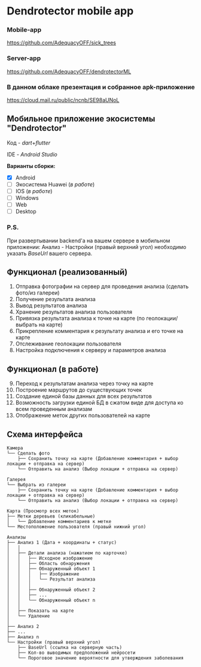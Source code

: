 # Dendrotector mobile app

### Mobile-app

https://github.com/AdequacyOFF/sick_trees

### Server-app

https://github.com/AdequacyOFF/dendrotectorML

### В данном облаке презентация и собранное apk-приложение

https://cloud.mail.ru/public/ncnb/SE98aUNoL

## Мобильное приложение экосистемы "Dendrotector"

Код - _dart_+_flutter_

IDE - _Android Studio_

**Варианты сборки:**
- [x] Android
- [ ] Экосистема Huawei (_в работе_)
- [ ] IOS (_в работе_)
- [ ] Windows
- [ ] Web
- [ ] Desktop

### **P.S.**

При развертывании backend'а на вашем сервере в мобильном приложении: Анализ - Настройки (правый верхний угол) необходимо указать _BaseUrl_ вашего сервера.

## **Функционал** (реализованный)
1. Отправка фотографии на сервер для проведения анализа (сделать фото/из галереи)
2. Получение результата анализа
3. Вывод результатов анализа
4. Хранение результатов анализа пользователя
5. Привязка результата анализа к точке на карте (по геолокации/выбрать на карте)
6. Прикрепление комментария к результату анализа и его точке на карте
7. Отслеживание геолокации пользователя
8. Настройка подключения к серверу и параметров анализа

## Функционал (в работе)
9. Переход к результатам анализа через точку на карте
10. Построение маршрутов до существующих точек
11. Создание единой базы данных для всех результатов
12. Возможность загрузки единой БД в сжатом виде для доступа ко всем проведенным анализам
13. Отображение меток других пользователей на карте

## Схема интерфейса
    Камера
    └── Сделать фото
        ├── Сохранить точку на карте (Добавление комментария + выбор локации + отправка на сервер)
        └── Отправить на анализ (Выбор локации + отправка на сервер)

    Галерея
    └── Выбрать из галереи
        ├── Сохранить точку на карте (Добавление комментария + выбор локации + отправка на сервер)
        └── Отправить на анализ (Выбор локации + отправка на сервер)

    Карта (Просмотр всех меток)
    ├── Метки деревьев (кликабельные)
    │   └── Добавление комментариев к метке
    └── Местоположение пользователя (правый нижний угол)

    Анализы
    ├── Анализ 1 (Дата + координаты + статус)
    │   │
    │   ├── Детали анализа (нажатием по карточке)
    │   │   ├── Исходное изображение
    │   │   ├── Область обнаружения
    │   │   ├── Обнаруженный объект 1
    │   │   │   ├── Изображение
    │   │   │   └── Результат анализа
    │   │   │
    │   │   ├── Обнаруженный объект 2
    │   │   ├── ...
    │   │   └── Обнаруженный объект n
    │   │
    │   ├── Показать на карте
    │   └── Удаление
    │
    ├── Анализ 2
    ├── ...
    ├── Анализ n 
    └── Настройки (правый верхний угол)
        ├── BaseUrl (ссылка на серверную часть)
        ├── Кол-во выводимых предположений нейросети
        └── Пороговое значение вероятности для утверждения заболевания